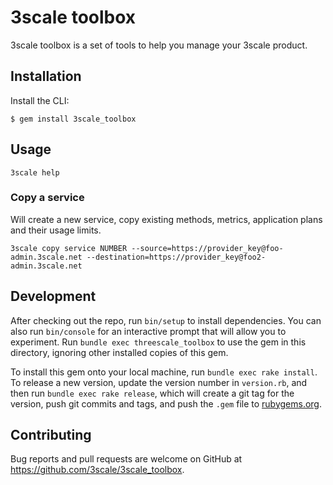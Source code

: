 # 3scale toolbox

3scale toolbox is a set of tools to help you manage your 3scale product. 

## Installation


Install the CLI:

    $ gem install 3scale_toolbox

## Usage

```shell
3scale help
```

### Copy a service

Will create a new service, copy existing methods, metrics, application plans and their usage limits.

```shell
3scale copy service NUMBER --source=https://provider_key@foo-admin.3scale.net --destination=https://provider_key@foo2-admin.3scale.net
```

## Development

After checking out the repo, run `bin/setup` to install dependencies. You can also run `bin/console` for an interactive prompt that will allow you to experiment. Run `bundle exec threescale_toolbox` to use the gem in this directory, ignoring other installed copies of this gem.

To install this gem onto your local machine, run `bundle exec rake install`. To release a new version, update the version number in `version.rb`, and then run `bundle exec rake release`, which will create a git tag for the version, push git commits and tags, and push the `.gem` file to [rubygems.org](https://rubygems.org).

## Contributing

Bug reports and pull requests are welcome on GitHub at https://github.com/3scale/3scale_toolbox.

